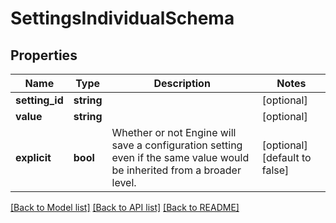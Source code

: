 # SettingsIndividualSchema

## Properties
Name | Type | Description | Notes
------------ | ------------- | ------------- | -------------
**setting_id** | **string** |  | [optional] 
**value** | **string** |  | [optional] 
**explicit** | **bool** | Whether or not Engine will save a configuration setting even if the same value would be inherited from a broader level. | [optional] [default to false]

[[Back to Model list]](../README.md#documentation-for-models) [[Back to API list]](../README.md#documentation-for-api-endpoints) [[Back to README]](../README.md)



